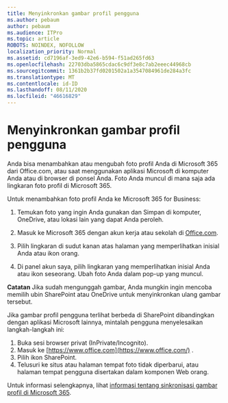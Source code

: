 ```yaml
---
title: Menyinkronkan gambar profil pengguna
ms.author: pebaum
author: pebaum
ms.audience: ITPro
ms.topic: article
ROBOTS: NOINDEX, NOFOLLOW
localization_priority: Normal
ms.assetid: cd7196af-3ed9-42e6-b594-f51ad265fd63
ms.openlocfilehash: 22703dba5865cdac6c9df3e8c7ab2eeec44968cb
ms.sourcegitcommit: 1361b2b37fd0201502a1a3547084961de284a3fc
ms.translationtype: MT
ms.contentlocale: id-ID
ms.lasthandoff: 08/11/2020
ms.locfileid: "46616829"
---
```

# <a name="sync-a-users-profile-picture"></a>Menyinkronkan gambar profil pengguna

Anda bisa menambahkan atau mengubah foto profil Anda di Microsoft 365 dari Office.com, atau saat menggunakan aplikasi Microsoft di komputer Anda atau di browser di ponsel Anda. Foto Anda muncul di mana saja ada lingkaran foto profil di Microsoft 365.

Untuk menambahkan foto profil Anda ke Microsoft 365 for Business:

1. Temukan foto yang ingin Anda gunakan dan Simpan di komputer, OneDrive, atau lokasi lain yang dapat Anda peroleh.

2. Masuk ke Microsoft 365 dengan akun kerja atau sekolah di [Office.com](https://www.office.com).

3. Pilih lingkaran di sudut kanan atas halaman yang memperlihatkan inisial Anda atau ikon orang.

4. Di panel akun saya, pilih lingkaran yang memperlihatkan inisial Anda atau ikon seseorang. Ubah foto Anda dalam pop-up yang muncul.

**Catatan** Jika sudah mengunggah gambar, Anda mungkin ingin mencoba memilih ubin SharePoint atau OneDrive untuk menyinkronkan ulang gambar tersebut.

Jika gambar profil pengguna terlihat berbeda di SharePoint dibandingkan dengan aplikasi Microsoft lainnya, mintalah pengguna menyelesaikan langkah-langkah ini:

1. Buka sesi browser privat (InPrivate/Incognito).
2. Masuk ke [https://www.office.com](https://www.office.com/) .
3. Pilih ikon SharePoint.
4. Telusuri ke situs atau halaman tempat foto tidak diperbarui, atau halaman tempat pengguna disertakan dalam komponen Web orang.

Untuk informasi selengkapnya, lihat [informasi tentang sinkronisasi gambar profil di Microsoft 365](https://support.office.com/article/information-about-profile-picture-synchronization-in-office-365-20594d76-d054-4af4-a660-401133e3d48a).

